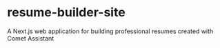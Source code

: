 # resume-builder-site
A Next.js web application for building professional resumes created with Comet Assistant
